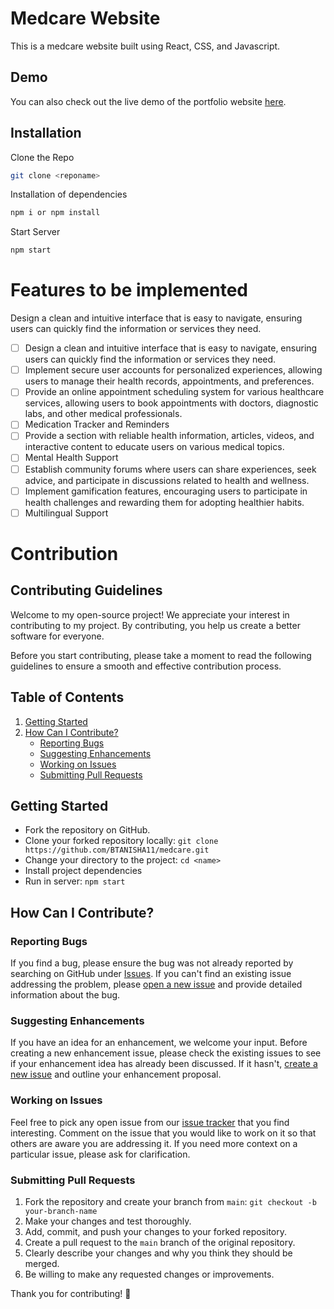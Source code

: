 # Medcare Website

This is a medcare website built using React, CSS, and Javascript. 

## Demo

You can also check out the live demo of the portfolio website [here](https://project1-one-lovat.vercel.app/).


## Installation

Clone the Repo

```bash
git clone <reponame>
```

Installation of dependencies

```bash
npm i or npm install
```

Start Server

```bash
npm start
```
# Features to be implemented
Design a clean and intuitive interface that is easy to navigate, ensuring users can quickly find the information or services they need.
- [ ] Design a clean and intuitive interface that is easy to navigate, ensuring users can quickly find the information or services they need.
- [ ]  Implement secure user accounts for personalized experiences, allowing users to manage their health records, appointments, and preferences.
- [ ] Provide an online appointment scheduling system for various healthcare services, allowing users to book appointments with doctors, diagnostic labs, and other medical professionals.
- [ ] Medication Tracker and Reminders
- [ ] Provide a section with reliable health information, articles, videos, and interactive content to educate users on various medical topics.
- [ ] Mental Health Support
- [ ] Establish community forums where users can share experiences, seek advice, and participate in discussions related to health and wellness.
- [ ] Implement gamification features, encouraging users to participate in health challenges and rewarding them for adopting healthier habits.
- [ ] Multilingual Support
# Contribution
## Contributing Guidelines

Welcome to my open-source project! We appreciate your interest in contributing to my project. By contributing, you help us create a better software for everyone.

Before you start contributing, please take a moment to read the following guidelines to ensure a smooth and effective contribution process.

## Table of Contents

1. [Getting Started](#getting-started)
2. [How Can I Contribute?](#how-can-i-contribute)
    - [Reporting Bugs](#reporting-bugs)
    - [Suggesting Enhancements](#suggesting-enhancements)
    - [Working on Issues](#working-on-issues)
    - [Submitting Pull Requests](#submitting-pull-requests)

## Getting Started

- Fork the repository on GitHub.
- Clone your forked repository locally: `git clone https://github.com/BTANISHA11/medcare.git`
- Change your directory to the project: `cd <name>`
- Install project dependencies
- Run in server: `npm start`

## How Can I Contribute?

### Reporting Bugs

If you find a bug, please ensure the bug was not already reported by searching on GitHub under [Issues](https://github.com/BTANISHA11/medcare/issues). If you can't find an existing issue addressing the problem, please [open a new issue](https://github.com/BTANISHA11/medcare/issues/new) and provide detailed information about the bug.

### Suggesting Enhancements

If you have an idea for an enhancement, we welcome your input. Before creating a new enhancement issue, please check the existing issues to see if your enhancement idea has already been discussed. If it hasn't, [create a new issue](https://github.com/BTANISHA11/medcare/issues/new) and outline your enhancement proposal.

### Working on Issues

Feel free to pick any open issue from our [issue tracker](https://github.com/BTANISHA11/medcare/issues) that you find interesting. Comment on the issue that you would like to work on it so that others are aware you are addressing it. If you need more context on a particular issue, please ask for clarification.

### Submitting Pull Requests

1. Fork the repository and create your branch from `main`: `git checkout -b your-branch-name`
2. Make your changes and test thoroughly.
3. Add, commit, and push your changes to your forked repository.
4. Create a pull request to the `main` branch of the original repository.
5. Clearly describe your changes and why you think they should be merged.
6. Be willing to make any requested changes or improvements.

Thank you for contributing! 🚀
